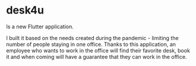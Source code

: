 # desk4u

Is a new Flutter application.
 
I built it based on the needs created during the pandemic - limiting the number of people staying in one office. Thanks to this application, an employee who wants to work in the office will find their favorite desk, book it and when coming will have a guarantee that they can work in the office.